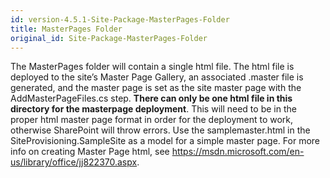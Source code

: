 ```yaml
---
id: version-4.5.1-Site-Package-MasterPages-Folder
title: MasterPages Folder
original_id: Site-Package-MasterPages-Folder
---
```


The MasterPages folder will contain a single html file. The html file is deployed to the site’s Master Page Gallery, an associated .master file is generated, and the master page is set as the site master page with the AddMasterPageFiles.cs step. **There can only be one html file in this directory for the masterpage deployment**. This will need to be in the proper html master page format in order for the deployment to work, otherwise SharePoint will throw errors. Use the samplemaster.html in the SiteProvisioning.SampleSite as a model for a simple master page. For more info on creating Master Page html, see https://msdn.microsoft.com/en-us/library/office/jj822370.aspx.